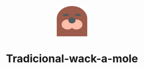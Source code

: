<p align="center"> 
  <img src="assets/mole.png" alt="mole" width="80px" height="80px">

<h1 align="center"> Tradicional-wack-a-mole </h1>
